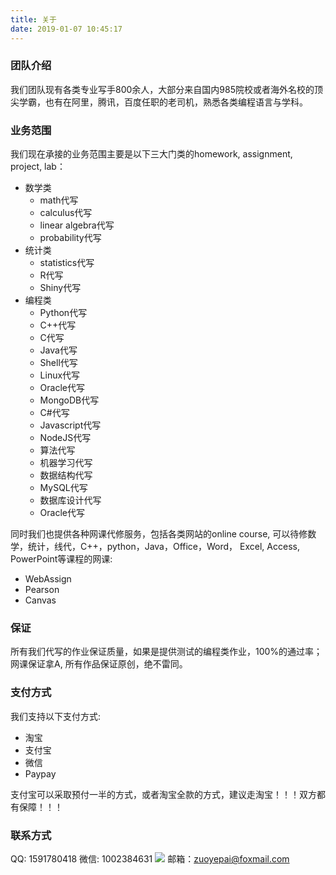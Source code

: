 ```yaml
---
title: 关于
date: 2019-01-07 10:45:17
---
```


### 团队介绍

我们团队现有各类专业写手800余人，大部分来自国内985院校或者海外名校的顶尖学霸，也有在阿里，腾讯，百度任职的老司机，熟悉各类编程语言与学科。

### 业务范围

我们现在承接的业务范围主要是以下三大门类的homework, assignment, project, lab：

- 数学类
    - math代写
    - calculus代写
    - linear algebra代写
    - probability代写
- 统计类
    - statistics代写
    - R代写
    - Shiny代写
- 编程类
    - Python代写
    - C++代写
    - C代写
    - Java代写
    - Shell代写
    - Linux代写
    - Oracle代写
    - MongoDB代写
    - C#代写
    - Javascript代写
    - NodeJS代写
    - 算法代写
    - 机器学习代写
    - 数据结构代写
    - MySQL代写
    - 数据库设计代写
    - Oracle代写

同时我们也提供各种网课代修服务，包括各类网站的online course, 可以待修数学，统计，线代，C++，python，Java，Office，Word， Excel, Access, PowerPoint等课程的网课:

- WebAssign
- Pearson
- Canvas

### 保证

所有我们代写的作业保证质量，如果是提供测试的编程类作业，100%的通过率；网课保证拿A, 所有作品保证原创，绝不雷同。

### 支付方式

我们支持以下支付方式:

- 淘宝
- 支付宝
- 微信
- Paypay

支付宝可以采取预付一半的方式，或者淘宝全款的方式，建议走淘宝！！！双方都有保障！！！


### 联系方式

QQ: 1591780418
微信: 1002384631
![](/uploads/avatar.png)
邮箱：zuoyepai@foxmail.com